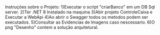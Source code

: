 Instruções sobre o Projeto:
1)Executar o script "criarBanco" em um DB Sql server.
2)Ter .NET 8 Instalado na maquina
3)Abir projeto ControleCaixa e Executar a WebApi
4)Ao abrir o Swagger todos os metodos podem ser executados.
5)Consultar as Evidencias de Imagens caso nescessario. 
6)O png "Desenho" contem a solução arquitetural.